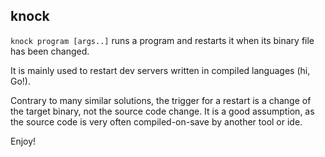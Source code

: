 ## knock

`knock program [args..]` runs a program and restarts it
when its binary file has been changed.

It is mainly used to restart dev servers written in compiled languages
(hi, Go!).

Contrary to many similar solutions, the trigger for a restart is a change
of the target binary, not the source code change. It is a good assumption,
as the source code is very often compiled-on-save by another tool or ide.

Enjoy!
